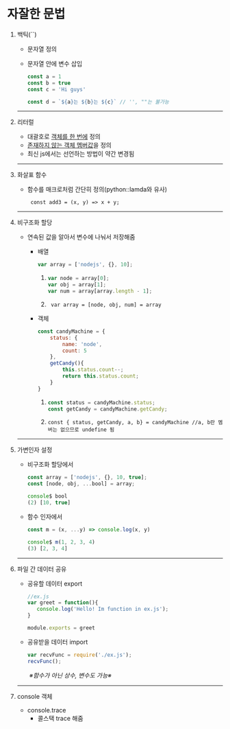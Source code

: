 # 자잘한 문법

1. 백틱(``)

   - 문자열 정의

   - 문자열 안에 변수 삽입

     ```js
     const a = 1
     const b = true
     const c = 'Hi guys'
     
     const d = `${a}는 ${b}는 ${c}` // '', ""는 불가능
     ```

   ----

   

2. 리터럴

   - 대괄호로 <u>객체를 한 번에</u> 정의
   - <u>존재하지 않는 객체 멤버값</u>을 정의
   - 최신 js에서는 선언하는 방법이 약간 변경됨

   ----

   

3. 화살표 함수

   - 함수를 매크로처럼 간단히 정의(python::lamda와 유사)

     ` const add3 = (x, y) => x + y;`

   ----

   

4. 비구조화 할당

   - 연속된 값을 알아서 변수에 나눠서 저장해줌

     * 배열

       ``` js
       var array = ['nodejs', {}, 10]; 
       ```

       1. ```js
          var node = array[0];
          var obj = array[1];
          var num = array[array.length - 1];
          ```

       2. ` var array = [node, obj, num] = array`

     * 객체

       ```js
       const candyMachine = {
           status: {
               name: 'node',
               count: 5
           },
           getCandy(){
               this.status.count--;
               return this.status.count;
           }
       }
       ```

       1. ```js
          const status = candyMachine.status;
          const getCandy = candyMachine.getCandy;
          ```

       2. `const { status, getCandy, a, b} = candyMachine //a, b란 멤버는 없으므로 undefine 됨`


   ----

   

5. 가변인자 설정

   - 비구조화 할당에서

     ```js
     const array = ['nodejs', {}, 10, true];
     const [node, obj, ...bool] = array;
     
     console$ bool
     (2) [10, true]
     ```

   - 함수 인자에서

     ```js
     const m = (x, ...y) => console.log(x, y)
     
     console$ m(1, 2, 3, 4)
     (3) [2, 3, 4]
     ```


   ----

   

6. 파일 간 데이터 공유

   - 공유할 데이터 export

     ```js
     //ex.js
     var greet = function(){
     	console.log('Hello! Im function in ex.js');
     }
     
     module.exports = greet
     ```

   - 공유받을 데이터 import

     ```js
     var recvFunc = require('./ex.js');
     recvFunc();
     ```

     ​	*※함수가 아닌 상수, 변수도 가능※*

   -----

   

7. console 객체

   - console.trace
     - 콜스택 trace 해줌
